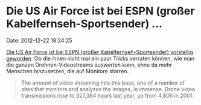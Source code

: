 Die US Air Force ist bei ESPN (großer Kabelfernseh-Sportsender) \...
====================================================================

Date: 2012-12-22 18:24:25

[Die US Air Force ist bei ESPN (großer Kabelfernseh-Sportsender)
vorstellig
geworden](http://www.usatoday.com/story/news/nation/2012/12/19/drone-video/1770337/).
Ob die ihnen nicht mal ein paar Tricks verraten können, wie man die
ganzen Drohnen-Videostreams auswerten kann, ohne da mehr Menschen
hinzusetzen, die auf Monitore starren.

> The amount of video streaming into this base, one of a number of sites
> that monitors and analyzes the images, is immense. Drone video
> transmissions rose to 327,384 hours last year, up from 4,806 in 2001.
